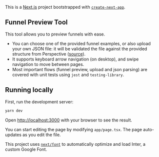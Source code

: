 This is a [Next.js](https://nextjs.org/) project bootstrapped with [`create-next-app`](https://github.com/vercel/next.js/tree/canary/packages/create-next-app).

## Funnel Preview Tool

This tool allows you to preview funnels with ease.

* You can choose one of the provided funnel examples, or also upload your own JSON file: it will be validated the file against the provided structure from Perspective ([source](https://perspectiveco.notion.site/Work-Sample-Senior-Frontend-Engineer-Vitor-Mello-c094221151574b0790b68f1d595f03c2)).
* It supports keyboard arrow navigation (on desktop), and swipe navigation to move between pages.
* Most important flows (funnel preview, upload and json parsing) are covered with unit tests using `jest` and `testing-library`.


## Running locally

First, run the development server:

```bash
yarn dev
```

Open [http://localhost:3000](http://localhost:3000) with your browser to see the result.

You can start editing the page by modifying `app/page.tsx`. The page auto-updates as you edit the file.

This project uses [`next/font`](https://nextjs.org/docs/basic-features/font-optimization) to automatically optimize and load Inter, a custom Google Font.
